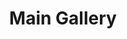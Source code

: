 ---
layout: album_gallery
title: "Main Gallery"
description: "Overview of all albums"
active: gallery
header-img: "img/gallery-bg.jpg"
images:

- image_path: /bachhuyentrang25/0/20200306_191700_83691816_257081758643404_2821182209294011495_n.jpg
  resource: instagram
  gallery-folder: /gallery/bachhuyentrang25/
  gallery-name: 0
  gallery-date: March 2025
- image_path: /baohatran704/-1/20200301_171516_87699302_635035240374537_452524941333265253_n.jpg
  resource: instagram
  gallery-folder: /gallery/baohatran704/
  gallery-name: -1
  gallery-date: March 2025
- image_path: /chin_19022/-1/20240310_195318_431777067_18120941047347304_7780831222756393000_n.jpg
  resource: instagram
  gallery-folder: /gallery/chin_19022/
  gallery-name: -1
  gallery-date: March 2025
- image_path: /clothes/Japan/20250116_103609_473810486_18455315008065911_2649385862197426973_n.jpg
  resource: facebook
  gallery-folder: /gallery/clothes/
  gallery-name: Japan
  gallery-date: March 2025
- image_path: /HQT/ao_dai/757967479709178_419100599_757967663042493_3055947718044778055_n.jpg
  resource: facebook
  gallery-folder: /gallery/HQT/
  gallery-name: ao_dai
  gallery-date: March 2025
- image_path: /iamhaiiii/1/20240901_174400_457740975_1157583562002529_2940580151970933681_n.jpg
  resource: instagram
  gallery-folder: /gallery/iamhaiiii/
  gallery-name: 1
  gallery-date: March 2025
- image_path: /imnotteee/0/20230708_204014_358783476_265918629467392_655872431535098502_n.jpg
  resource: instagram
  gallery-folder: /gallery/imnotteee/
  gallery-name: 0
  gallery-date: March 2025
- image_path: /KIA/black/2096668550732183_472270865_18370916233138291_8043697097361903158_n.jpg
  resource: facebook
  gallery-folder: /gallery/KIA/
  gallery-name: black
  gallery-date: March 2025
- image_path: /lemylan/Quần dài (1)/2487844088041815_417902278_2487845168041707_8217934591349506867_n.jpg
  resource: facebook
  gallery-folder: /gallery/lemylan/
  gallery-name: Quần dài (1)
  gallery-date: March 2025
- image_path: /MyLinh/0/682318174019173_406231306_682318334019157_3362762775813812181_n.jpg
  resource: facebook
  gallery-folder: /gallery/MyLinh/
  gallery-name: 0
  gallery-date: March 2025
- image_path: /NguyenNhu(nana)/1/581700336364813_469434280_1299781447890028_4003277639290747385_n.jpg
  resource: facebook
  gallery-folder: /gallery/NguyenNhu(nana)/
  gallery-name: 1
  gallery-date: March 2025
- image_path: /QuynhAlee/1/868446191962513_441040475_868446425295823_7701205343128684309_n.jpg
  resource: facebook
  gallery-folder: /gallery/QuynhAlee/
  gallery-name: 1
  gallery-date: March 2025
- image_path: /teamy_99/0/20250113_192923_473693025_18454870510065911_1459152750649682741_n.jpg
  resource: instagram
  gallery-folder: /gallery/teamy_99/
  gallery-name: 0
  gallery-date: March 2025
- image_path: /trangg.phaam/0/20220612_203259_287121157_577119697103509_5949522581418771438_n.jpg
  resource: instagram
  gallery-folder: /gallery/trangg.phaam/
  gallery-name: 0
  gallery-date: March 2025
- image_path: /TranThiQuynhMy/10/7970799926296505_447045783_7970805502962614_7135547400808547052_n.jpg
  resource: facebook
  gallery-folder: /gallery/TranThiQuynhMy/
  gallery-name: 10
  gallery-date: March 2025
---